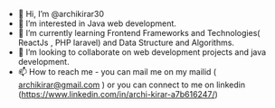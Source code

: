 - 👋 Hi, I’m @archikirar30
- 👀 I’m interested in Java web development.
- 🌱 I’m currently learning Frontend Frameworks and Technologies( ReactJs , PHP laravel) and Data Structure and Algorithms.
- 💞️ I’m looking to collaborate on web development projects and java development.
- 📫 How to reach me - you can mail me on my mailid ( archikirar@gmail.com ) or you can connect to me on linkedin (https://www.linkedin.com/in/archi-kirar-a7b616247/)

<!---
archikirar30/archikirar30 is a ✨ special ✨ repository because its `README.md` (this file) appears on your GitHub profile.
You can click the Preview link to take a look at your changes.
--->
